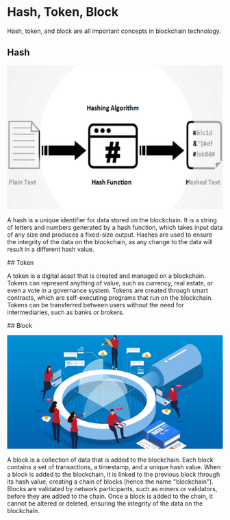 # Hash, Token, Block

Hash, token, and block are all important concepts in blockchain technology.

## Hash

![Proof of Stake vs Proof of Work](../images/13.png)

A hash is a unique identifier for data stored on the blockchain. It is a string of letters and numbers generated by a hash function, which takes input data of any size and produces a fixed-size output. Hashes are used to ensure the integrity of the data on the blockchain, as any change to the data will result in a different hash value.

## Token

A token is a digital asset that is created and managed on a blockchain. Tokens can represent anything of value, such as currency, real estate, or even a vote in a governance system. Tokens are created through smart contracts, which are self-executing programs that run on the blockchain. Tokens can be transferred between users without the need for intermediaries, such as banks or brokers.

## Block

![Proof of Stake vs Proof of Work](../images/4.png)

A block is a collection of data that is added to the blockchain. Each block contains a set of transactions, a timestamp, and a unique hash value. When a block is added to the blockchain, it is linked to the previous block through its hash value, creating a chain of blocks (hence the name "blockchain"). Blocks are validated by network participants, such as miners or validators, before they are added to the chain. Once a block is added to the chain, it cannot be altered or deleted, ensuring the integrity of the data on the blockchain.
